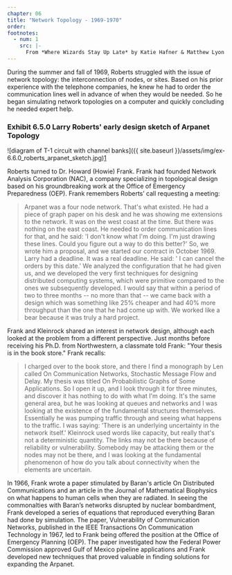 ```yaml
---
chapter: 06
title: "Network Topology - 1969-1970"
order:
footnotes:
  - num: 1
    src: |-
      From *Where Wizards Stay Up Late* by Katie Hafner & Matthew Lyon
---
```


During the summer and fall of 1969, Roberts struggled with the issue of network topology: the interconnection of nodes, or sites. Based on his prior experience with the telephone companies, he knew he had to order the communication lines well in advance of when they would be needed. So he began simulating network topologies on a computer and quickly concluding he needed expert help.

### Exhibit 6.5.0 Larry Roberts' early design sketch of Arpanet Topology

![diagram of T-1 circuit with channel banks]({{ site.baseurl }}/assets/img/ex-6.6.0_roberts_arpanet_sketch.jpg)<a name="fnloc1" href="#fn1">1</a>

Roberts turned to Dr. Howard (Howie) Frank. Frank had founded Network Analysis Corporation (NAC), a company specializing in topological design based on his groundbreaking work at the Office of Emergency Preparedness (OEP). Frank remembers Roberts’ call requesting a meeting:

>Arpanet was a four node network. That's what existed. He had a piece of graph paper on his desk and he was showing me extensions to the network. It was on the west coast at the time. But there was nothing on the east coast. He needed to order communication lines for that, and he said: 'I don't know what I'm doing. I'm just drawing these lines. Could you figure out a way to do this better?' So, we wrote him a proposal, and we started our contract in October 1969. Larry had a deadline. It was a real deadline. He said: ' I can cancel the orders by this date.' We analyzed the configuration that he had given us, and we developed the very first techniques for designing distributed computing systems, which were primitive compared to the ones we subsequently developed. I would say that within a period of two to three months -- no more than that -- we came back with a design which was something like 25% cheaper and had 40% more throughput than the one that he had come up with. We worked like a bear because it was truly a hard project.

Frank and Kleinrock shared an interest in network design, although each looked at the problem from a different perspective. Just months before receiving his Ph.D. from Northwestern, a classmate told Frank: "Your thesis is in the book store." Frank recalls:

>I charged over to the book store, and there I find a monograph by Len called On Communication Networks, Stochastic Message Flow and Delay. My thesis was titled On Probabilistic Graphs of Some Applications. So I open it up, and I look through it for three minutes, and discover it has nothing to do with what I'm doing. It's the same general area, but he was looking at queues and networks and I was looking at the existence of the fundamental structures themselves. Essentially he was pumping traffic through and seeing what happens to the traffic. I was saying: 'There is an underlying uncertainty in the network itself.' Kleinrock used words like capacity, but really that's not a deterministic quantity. The links may not be there because of reliability or vulnerability. Somebody may be attacking them or the nodes may not be there, and I was looking at the fundamental phenomenon of how do you talk about connectivity when the elements are uncertain.

In 1966, Frank wrote a paper stimulated by Baran's article On Distributed Communications and an article in the Journal of Mathematical Biophysics on what happens to human cells when they are radiated. In seeing the commonalties with Baran’s networks disrupted by nuclear bombardment, Frank developed a series of equations that reproduced everything Baran had done by simulation. The paper, Vulnerability of Communication Networks, published in the IEEE Transactions On Communication Technology in 1967, led to Frank being offered the position at the Office of Emergency Planning (OEP). The paper investigated how the Federal Power Commission approved Gulf of Mexico pipeline applications and Frank developed new techniques that proved valuable in finding solutions for expanding the Arpanet.
